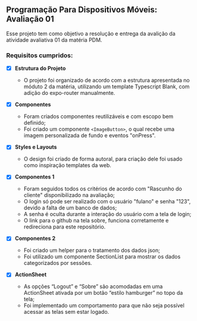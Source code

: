 ## Programação Para Dispositivos Móveis: Avaliação 01 

Esse projeto tem como objetivo a resolução e entrega da avalição da atividade avaliativa 01 da matéria PDM.

### Requisitos cumpridos:

- [x] **Estrutura do Projeto**

  - O projeto foi organizado de acordo com a estrutura apresentada no móduto 2 da matéria, utilizando um template Typescript Blank, com adição do expo-router manualmente.

- [x] **Componentes**

  - Foram criados componentes reutilizáveis e com escopo bem definido;
  - Foi criado um componente `<ImageButton>`, o qual recebe uma imagem personalizada de fundo e eventos "onPress".

- [x] **Styles e Layouts**

  - O design foi criado de forma autoral, para criação dele foi usado como inspiração templates da web.

- [x] **Componentes 1**

  - Foram seguidos todos os critérios de acordo com "Rascunho do cliente" disponibilizado na avaliação;
  - O login só pode ser realizado com o usuário "fulano" e senha "123", devido a falta de um banco de dados;
  - A senha é oculta durante a interação do usuário com a tela de login;
  - O link para o github na tela sobre, funciona corretamente e redireciona para este repositório.

- [x] **Componentes 2**

  - Foi criado um helper para o tratamento dos dados json;
  - Foi utilizado um componente SectionList para mostrar os dados categorizados por sessões.
  
- [x] **ActionSheet**

  - As opções “Logout” e “Sobre” são acomodadas em uma ActionSheet ativada por um botão “estilo hamburger” no topo da tela;
  - Foi implementado um comportamento para que não seja possível acessar as telas sem estar logado.
